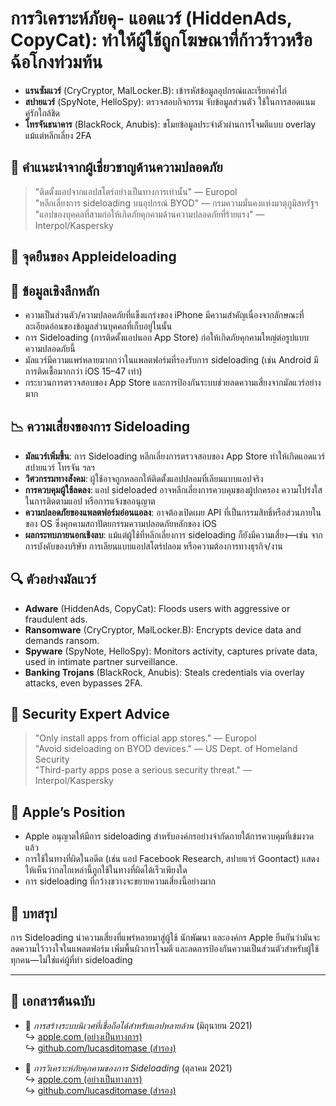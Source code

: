 # การวิเคราะห์ภัยคุ- **แอดแวร์** (HiddenAds, CopyCat): ทำให้ผู้ใช้ถูกโฆษณาที่ก้าวร้าวหรือฉ้อโกงท่วมท้น  
- **แรนซัมแวร์** (CryCryptor, MalLocker.B): เข้ารหัสข้อมูลอุปกรณ์และเรียกค่าไถ่  
- **สปายแวร์** (SpyNote, HelloSpy): ตรวจสอบกิจกรรม จับข้อมูลส่วนตัว ใช้ในการสอดแนมคู่รักใกล้ชิด  
- **โทรจันธนาคาร** (BlackRock, Anubis): ขโมยข้อมูลประจำตัวผ่านการโจมตีแบบ overlay แม้แต่หลีกเลี่ยง 2FA  

## 🧠 คำแนะนำจากผู้เชี่ยวชาญด้านความปลอดภัย  

> "ติดตั้งแอปจากแอปสโตร์อย่างเป็นทางการเท่านั้น" — Europol  
> "หลีกเลี่ยงการ sideloading บนอุปกรณ์ BYOD" — กรมความมั่นคงแห่งมาตุภูมิสหรัฐฯ  
> "แอปของบุคคลที่สามก่อให้เกิดภัยคุกคามด้านความปลอดภัยที่ร้ายแรง" — Interpol/Kaspersky  

## 🚫 จุดยืนของ Appleideloading  

## 📌 ข้อมูลเชิงลึกหลัก  

- ความเป็นส่วนตัว/ความปลอดภัยที่แข็งแกร่งของ iPhone มีความสำคัญเนื่องจากลักษณะที่ละเอียดอ่อนของข้อมูลส่วนบุคคลที่เก็บอยู่ในนั้น  
- การ Sideloading (การติดตั้งแอปนอก App Store) ก่อให้เกิดภัยคุกคามใหญ่ต่อรูปแบบความปลอดภัยนี้  
- มัลแวร์มีความแพร่หลายมากกว่าในแพลตฟอร์มที่รองรับการ sideloading (เช่น Android มีการติดเชื้อมากกว่า iOS 15–47 เท่า)  
- กระบวนการตรวจสอบของ App Store และการป้องกันระบบช่วยลดความเสี่ยงจากมัลแวร์อย่างมาก  

## 📉 ความเสี่ยงของการ Sideloading  

- **มัลแวร์เพิ่มขึ้น**: การ Sideloading หลีกเลี่ยงการตรวจสอบของ App Store ทำให้เกิดแอดแวร์ สปายแวร์ โทรจัน ฯลฯ  
- **วิศวกรรมทางสังคม**: ผู้ใช้อาจถูกหลอกให้ติดตั้งแอปปลอมที่เลียนแบบแอปจริง  
- **การควบคุมผู้ใช้ลดลง**: แอป sideloaded อาจหลีกเลี่ยงการควบคุมของผู้ปกครอง ความโปร่งใสในการติดตามแอป หรือการแจ้งขออนุญาต  
- **ความปลอดภัยของแพลตฟอร์มอ่อนแอลง**: อาจต้องเปิดเผย API ที่เป็นกรรมสิทธิ์หรือส่วนภายในของ OS ซึ่งคุกคามสถาปัตยกรรมความปลอดภัยหลักของ iOS  
- **ผลกระทบภายนอกเชิงลบ**: แม้แต่ผู้ใช้ที่หลีกเลี่ยงการ sideloading ก็ยังมีความเสี่ยง—เช่น จากการบังคับของบริษัท การเลียนแบบแอปสโตร์ปลอม หรือความต้องการทางธุรกิจ/งาน  

## 🔍 ตัวอย่างมัลแวร์  

- **Adware** (HiddenAds, CopyCat): Floods users with aggressive or fraudulent ads.  
- **Ransomware** (CryCryptor, MalLocker.B): Encrypts device data and demands ransom.  
- **Spyware** (SpyNote, HelloSpy): Monitors activity, captures private data, used in intimate partner surveillance.  
- **Banking Trojans** (BlackRock, Anubis): Steals credentials via overlay attacks, even bypasses 2FA.  

## 🧠 Security Expert Advice  

> "Only install apps from official app stores." — Europol  
> "Avoid sideloading on BYOD devices." — US Dept. of Homeland Security  
> "Third-party apps pose a serious security threat." — Interpol/Kaspersky  

## 🚫 Apple’s Position  

- Apple อนุญาตให้มีการ sideloading สำหรับองค์กรอย่างจำกัดภายใต้การควบคุมที่เข้มงวดแล้ว  
- การใช้ในทางที่ผิดในอดีต (เช่น แอป Facebook Research, สปายแวร์ Goontact) แสดงให้เห็นว่ากลไกเหล่านี้ถูกใช้ในทางที่ผิดได้เร็วเพียงใด  
- การ sideloading ที่กว้างขวางจะขยายความเสี่ยงนี้อย่างมาก  

## 📎 บทสรุป  

การ Sideloading นำความเสี่ยงที่แพร่หลายมาสู่ผู้ใช้ นักพัฒนา และองค์กร Apple ยืนยันว่ามันจะลดความไว้วางใจในแพลตฟอร์ม เพิ่มพื้นผิวการโจมตี และลดการป้องกันความเป็นส่วนตัวสำหรับผู้ใช้ทุกคน—ไม่ใช่แค่ผู้ที่ทำ sideloading  

---  

## 📄 เอกสารต้นฉบับ  

- 🧷 *การสร้างระบบนิเวศที่เชื่อถือได้สำหรับแอปหลายล้าน* (มิถุนายน 2021)  
  ↪️ [apple.com (อย่างเป็นทางการ)](https://www.apple.com/privacy/docs/Building_a_Trusted_Ecosystem_for_Millions_of_Apps.pdf)  
  ↪️ [github.com/lucasditomase (สำรอง)](https://github.com/lucasditomase/app-restrictions/blob/main/summary.pdf)  

- 🧷 *การวิเคราะห์ภัยคุกคามของการ Sideloading* (ตุลาคม 2021)  
  ↪️ [apple.com (อย่างเป็นทางการ)](https://www.apple.com/privacy/docs/Building_a_Trusted_Ecosystem_for_Millions_of_Apps_A_Threat_Analysis_of_Sideloading.pdf)  
  ↪️ [github.com/lucasditomase (สำรอง)](https://github.com/lucasditomase/app-restrictions/blob/main/threat-analysis.pdf)  
